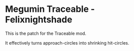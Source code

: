 # Megumin Traceable - Felixnightshade

This is the patch for the Traceable mod.

It effectively turns approach-circles into shrinking hit-circles.
